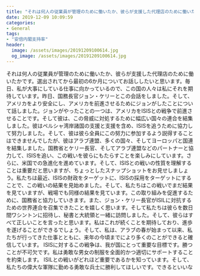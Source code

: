 ```yaml
---
title: "それは何人の従業員が管理のために働いたか、彼らが支援した代理店のために働いたかです。"
date: 2019-12-09 10:09:59
categories:
- General
tags:
- "安倍内閣支持率"
header:
  image: /assets/images/20191209100614.jpg
  og_image: /assets/images/20191209100614.jpg
---
```


それは何人の従業員が管理のために働いたか、彼らが支援した代理店のために働いたかです。選出されてから最初の6か月についてお話ししたいと思います。毎日、私が大事にしている仕事に向かっているので、この国の人々は私にそれを期待しています。昨日、国務長官ジョン・ケリーとこの会話をしました。そして、アメリカをより安全にし、アメリカを前進させるためにジョンがしたことについて話しました。ジョンがやったことの一つは、アメリカをISISとの戦争で前進させることです。そして彼は、この脅威に対処するために幅広い国々の連合を結集しました。彼はペルシャ湾岸諸国の支援と支援を含め、ISISを追うために協力して努力しました。そして、彼は彼ら全員にこの努力に参加するよう説得することはできませんでしたが、彼はアラブ連盟、多くの国々、そしてヨーロッパと国連を結集しました。国務省とケリー長官、そしてアラブ連盟などのパートナーと協力して、ISISを追い、この戦いを彼らにもたらすことを楽しみにしています。さらに、米国での急進化を進めています。そして、ISISとの戦いの性質を理解することは重要だと思いますが、ちょっとしたスナップショットをお見せしましょう。私たちは最近、ISISの財政をターゲットに、ISISの採用をターゲットにすることで、この戦いの結果を見始めました。そして、私たちはこの戦いでまだ結果を見ていますが、戦場でも同様の結果を見ています。この取り組みを促進するために、国務省と協力していきます。また、ジョン・ケリー長官がISILに対抗するための世界連合を召集できたことを嬉しく思います。そして私たちは彼らを数日間ワシントンに招待し、秘書と大統領と一緒に訪問しました。そして、彼らはすべて正しいことを言ったと思います。私はこれが続くことを期待しており、進歩を遂げることができるでしょう。そして、私は、アラブの春が始まって以来、私たちが行ってきた仕事とともに、来年の今頃までにより多くのことができると確信しています。 ISISに対するこの戦争は、我が国にとって重要な目標です。勝つことが不可欠です。私は勇敢な男女の制服を全面的かつ適切にサポートすることを約束します。 ISILとの戦いがどれほど重要であるかを知っています。そして、私たちの偉大な軍隊に勤める勇敢な兵士に勝利してほしいです。できるといいな
